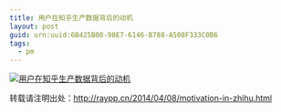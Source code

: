```yaml
---
title: 用户在知乎生产数据背后的动机
layout: post
guid: urn:uuid:6B425B00-98E7-6146-B788-A508F333C0B6
tags:
  - pm
---
```


[![用户在知乎生产数据背后的动机](/blog/media/files/2014/04/motivation-in-zhihu.png)](/blog/media/files/2014/04/motivation-in-zhihu_fullsize.png#pirobox)

转载请注明出处：http://raypp.cn/2014/04/08/motivation-in-zhihu.html
